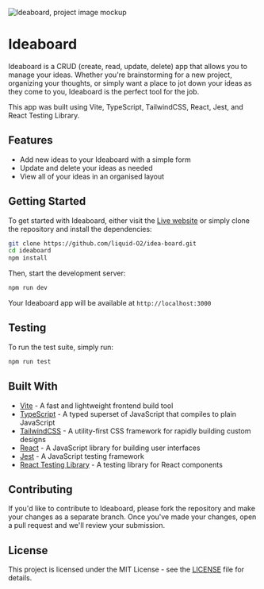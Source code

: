 ![Ideaboard, project image mockup](https://cdn.sanity.io/images/lo6epx6n/production/087613d2577e07fd173582d3c25b940cf696a49f-6000x4500.jpg)

# Ideaboard

Ideaboard is a CRUD (create, read, update, delete) app that allows you to manage your ideas. Whether you're brainstorming for a new project, organizing your thoughts, or simply want a place to jot down your ideas as they come to you, Ideaboard is the perfect tool for the job.

This app was built using Vite, TypeScript, TailwindCSS, React, Jest, and React Testing Library.

## Features

- Add new ideas to your Ideaboard with a simple form
- Update and delete your ideas as needed
- View all of your ideas in an organised layout

## Getting Started

To get started with Ideaboard, either visit the [Live website](https://ideaboard.vercel.app/) 
or simply clone the repository and install the dependencies:

```bash
git clone https://github.com/liquid-O2/idea-board.git
cd ideaboard
npm install
```

Then, start the development server:
```bash
npm run dev
```

Your Ideaboard app will be available at `http://localhost:3000`

## Testing
To run the test suite, simply run:
```bash
npm run test
```

## Built With
* [Vite](https://vitejs.dev/) - A fast and lightweight frontend build tool
* [TypeScript](https://www.typescriptlang.org/) - A typed superset of JavaScript that compiles to plain JavaScript
* [TailwindCSS](https://tailwindcss.com/) - A utility-first CSS framework for rapidly building custom designs
* [React](https://reactjs.org/) - A JavaScript library for building user interfaces
* [Jest](https://jestjs.io/) - A JavaScript testing framework
* [React Testing Library](https://testing-library.com/) - A testing library for React components

## Contributing
If you'd like to contribute to Ideaboard, please fork the repository and make your changes as a separate branch. Once you've made your changes, open a pull request and we'll review your submission.

## License
This project is licensed under the MIT License - see the [LICENSE]() file for details.
